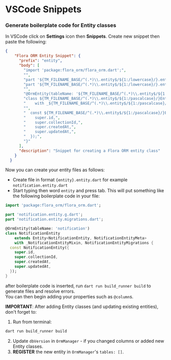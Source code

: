 # VSCode Snippets

### Generate boilerplate code for Entity classes

In VSCode click on __Settings__ icon then __Snippets__. Create new snippet then paste the following:

```json
{
	"Flora ORM Entity Snippet": {
	  "prefix": "entity",
	  "body": [
		"import 'package:flora_orm/flora_orm.dart';",
		"",
		"part '${TM_FILENAME_BASE/^(.*)\\.entity$/${1:/lowercase}/}.entity.g.dart';",
		"part '${TM_FILENAME_BASE/^(.*)\\.entity$/${1:/lowercase}/}.entity.migrations.dart';",
		"",
		"@OrmEntity(tableName: '${TM_FILENAME_BASE/^(.*)\\.entity$/${1:/lowercase}/}')",
		"class ${TM_FILENAME_BASE/^(.*)\\.entity$/${1:/pascalcase}/}Entity extends Entity<${TM_FILENAME_BASE/^(.*)\\.entity$/${1:/pascalcase}/}Entity, ${TM_FILENAME_BASE/^(.*)\\.entity$/${1:/pascalcase}/}EntityMeta>",
		"    with _${TM_FILENAME_BASE/^(.*)\\.entity$/${1:/pascalcase}/}EntityMixin, ${TM_FILENAME_BASE/^(.*)\\.entity$/${1:/pascalcase}/}EntityMigrations {",
		"",
		"  const ${TM_FILENAME_BASE/^(.*)\\.entity$/${1:/pascalcase}/}Entity({",
		"    super.id,",
		"    super.collectionId,",
		"    super.createdAt,",
		"    super.updatedAt,",
		"  });",
		"}"
	  ],
	  "description": "Snippet for creating a Flora ORM entity class"
	}
  }
```

Now you can create your entity files as follows:
* Create file in format `{entity}.entity.dart` for example `notification.entity.dart`
* Start typing then word `entity` and press tab. This will put something like the following boilerplate code in your file:

```dart
import 'package:flora_orm/flora_orm.dart';

part 'notification.entity.g.dart';
part 'notification.entity.migrations.dart';

@OrmEntity(tableName: 'notification')
class NotificationEntity
    extends Entity<NotificationEntity, NotificationEntityMeta>
    with _NotificationEntityMixin, NotificationEntityMigrations {
  const NotificationEntity({
    super.id,
    super.collectionId,
    super.createdAt,
    super.updatedAt,
  });
}
```
after boilerplate code is inserted, run `dart run build_runner build` to generate files and resolve errors.  
You can then begin adding your properties such as `@column`s.   

**IMPORTANT**: After adding Entity classes (and updating existing entities), don't forget to:

1. Run from terminal:
```bash
dart run build_runner build
```
2. Update `dbVersion` in `OrmManager` - if you changed columns or added new Entity classes.
3. **REGISTER** the new entity in `OrmManager`'s `tables: []`.